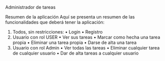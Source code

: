 Administrador de tareas

Resumen de la aplicación 
Aquí se presenta un resumen de las funcionalidades que deberá tener la 
aplicación: 
1. Todos, sin restricciones: 
• Login 
• Registro 
2. Usuario con rol USER 
• Ver sus tareas 
• Marcar como hecha una tarea propia 
• Eliminar una tarea propia 
• Darse de alta una tarea 
3. Usuario con rol Admin 
• Ver todas las tareas 
• Eliminar cualquier tarea de cualquier usuario 
• Dar de alta tareas a cualquier usuario
